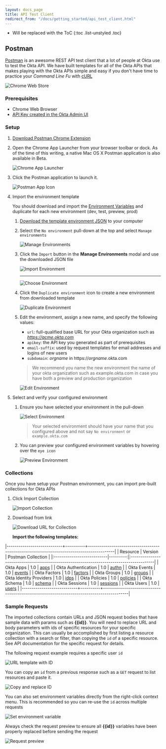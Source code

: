 ```yaml
---
layout: docs_page
title: API Test Client
redirect_from: "/docs/getting_started/api_test_client.html"
---
```


* Will be replaced with the ToC
{:toc .list-unstyled .toc}

## Postman

[Postman](http://getpostman.com) is an awesome REST API test client that a lot of people at Okta use to test the Okta API.  We have built templates for all of the Okta APIs that makes playing with the Okta APIs simple and easy if you don't have time to practice your *Command Line Fu* with [cURL](http://en.wikipedia.org/wiki/CURL)

![Chrome Web Store](/assets/img/postman-chrome-web-store.png "Chrome Web Store")

### Prerequisites

- Chrome Web Browser
- [API Key created in the Okta Admin UI](/docs/getting_started/getting_a_token.html)

### Setup

1. [Download Postman Chrome Extension](https://chrome.google.com/webstore/detail/postman-rest-client-packa/fhbjgbiflinjbdggehcddcbncdddomop)
2. Open the Chrome App Launcher from your browser toolbar or dock. As of the time of this writing, a native Mac OS X Postman application is also available in Beta. 

    ![Chrome App Launcher](/assets/img/chrome-app-launcher.png "Chrome App Launcher") 

3. Click the Postman application to launch it.
    
    ![Postman App Icon](/assets/img/postman-icon.png "Postman App Icon")

4. Import the environment template

    You should download and import the [Environment Variables](/docs/api/getting_started/collections/oktaEnvironment.json) and duplicate for each new environment (dev, test, preview, prod)

    1. [Download the template environment JSON](templates/example.okta.com.postman_environment) to your computer
    2. Select the `No environment` pull-down at the top and select `Manage environments`

        ![Manage Environments](/assets/img/postman-ui-manage-env.png "Manage Environments")

    3. Click the `Import` button in the **Manage Environments** modal and use the downloaded JSON file
   
        ![Import Environment](/assets/img/postman-ui-import-env.png "Import Environment")

        ---

        ![Choose Environment](/assets/img/postman-ui-choose-env.png "Choose Environment")

    4. Click the `Duplicate environment` icon to create a new environment from downloaded template

        ![Duplicate Environment](/assets/img/postman-ui-duplicate-env.png "Duplicate Environment")

    5. Edit the environment, assign a new name, and specify the following values:

        - `url`: full-qualified base URL for your Okta organization such as *https://acme.okta.com*
        - `apikey`: the API key you generated as part of prerequisites
        - `email-suffix`: used by request templates for email addresses and logins of new users
        - `subdomain`: *orgname* in https://*orgname*.okta.com

        > We recommend you name the new environment the name of your okta organization such as example.okta.com in case you have both a preview and production organization

        ![Edit Environment](/assets/img/postman-ui-edit-env.png "Edit Environment")

4. Select and verify your configured environment

    1. Ensure you have selected your environment in the pull-down
       
        ![Select Environment](/assets/img/postman-ui-select-env.png "Select Environment")

        > Your selected environment should have your name that you configured above and not say `No environment` or `example.okta.com` 

    2. You can preview your configured environment variables by hovering over the `eye icon`
       
        ![Preview Environment](/assets/img/postman-ui-preview-env.png "Preview Environment")


### Collections

Once you have setup your Postman environment, you can import pre-built collections for Okta APIs

1. Click Import Collection

    ![Import Collection](/assets/img/postman-ui-import-collection.png "Import Collection")

2. Download from link

    ![Download URL for Collection](/assets/img/postman-ui-import-url.png "Download URL for Collection")

    **Import the following templates:**

|----------------------------+----------+-------------------------------------------------------------------------------------------|
| Resource                   | Version  | Postman Collection                                                                        |
|:---------------------------|---------:|:------------------------------------------------------------------------------------------|
| Okta Apps                  |      1.0 | [apps](/docs/api/getting_started/collections/oktaApps.json "Okta Apps")                   |
| Okta Authentication        |      1.0 | [authn](/docs/api/getting_started/collections/oktaAuthn.json "Okta Authentication")       |
| Okta Events                |      1.0 | [events](/docs/api/getting_started/collections/oktaEvents.json "Okta Events")             |
| Okta Factors               |      1.0 | [factors](/docs/api/getting_started/collections/oktaFactors.json "Okta Factors")          |
| Okta Groups                |      1.0 | [groups](/docs/api/getting_started/collections/oktaGroups.json "Okta Groups")             |
| Okta Identity Providers    |      1.0 | [idps](/docs/api/getting_started/collections/oktaIdPs.json "Okta Identity Providers")     |
| Okta Policies              |      1.0 | [policies](/docs/api/getting_started/collections/oktaPolicies.json "Okta Policies")       |
| Okta Schema                |      1.0 | [schema](/docs/api/getting_started/collections/oktaSchema.json "Okta Schema")             |
| Okta Sessions              |      1.0 | [sessions](/docs/api/getting_started/collections/oktaSessions.json "Okta Sessions")       |
| Okta Users                 |      1.0 | [users](/docs/api/getting_started/collections/oktaUsers.json "Okta Users")                |
|----------------------------+----------+-------------------------------------------------------------------------------------------|

### Sample Requests

The imported collections contain URLs and JSON request bodies that have sample data with params such as **\{\{id\}\}**.  You will need to replace URL and body parameters with ids of specific resources for your specific organization.  This can usually be accomplished by first listing a resource collection with a search or filter, than copying the `id` of a specific resource.  See API documentation for the specific request for details.

The following request example requires a specific user `id`

   ![URL template with ID](/assets/img/postman-ui-replace-id.png "URL template with ID")

You can copy an `id` from a previous response such as a `GET` request to list resources and paste it.

   ![Copy and replace ID](/assets/img/postman-ui-paste-id.png "Copy and replace ID in URL") 

You can also set environment variables directly from the right-click context menu.  This is recommended so you can re-use the `id` across multiple requests

   ![Set environment variable](/assets/img/postman-ui-set-variable-id.png "Set environment variable")

Always check the request preview to ensure all **\{\{id\}\}** variables have been properly replaced before sending the request

   ![Request preview](/assets/img/postman-ui-req-prevew.png "Request preview")

 







